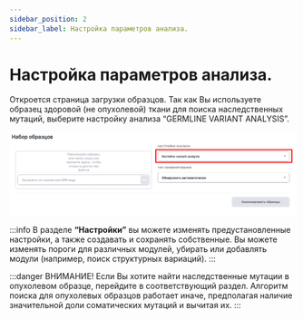```yaml
---
sidebar_position: 2
sidebar_label: Настройка параметров анализа.
---
```


# Настройка параметров анализа.

Откроется страница загрузки образцов. Так как Вы используете образец здоровой (не опухолевой) ткани для поиска наследственных мутаций, выберите настройку анализа “GERMLINE VARIANT ANALYSIS”.

![Настройка параметров анализа](/img/version_1.02/germline_preset.png)

:::info
В разделе **“Настройки”** вы можете изменять предустановленные настройки, а также создавать и сохранять собственные. Вы можете изменять пороги для различных модулей, убирать или добавлять модули (например, поиск структурных вариаций).
:::

:::danger ВНИМАНИЕ!
Если Вы хотите найти наследственные мутации в опухолевом образце, перейдите в соответствующий раздел. Алгоритм поиска для опухолевых образцов работает иначе, предполагая наличие значительной доли соматических мутаций и вычитая их.
:::

